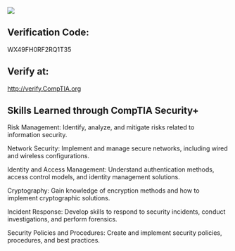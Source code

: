 <img src="https://logowik.com/content/uploads/images/comptia8985.logowik.com.webp" /></a>

## Verification Code:
WX49FH0RF2RQ1T35

## Verify at:
http://verify.CompTIA.org

## Skills Learned through CompTIA Security+

Risk Management: Identify, analyze, and mitigate risks related to information security.

Network Security: Implement and manage secure networks, including wired and wireless configurations.

Identity and Access Management: Understand authentication methods, access control models, and identity management solutions.

Cryptography: Gain knowledge of encryption methods and how to implement cryptographic solutions.

Incident Response: Develop skills to respond to security incidents, conduct investigations, and perform forensics.

Security Policies and Procedures: Create and implement security policies, procedures, and best practices.
